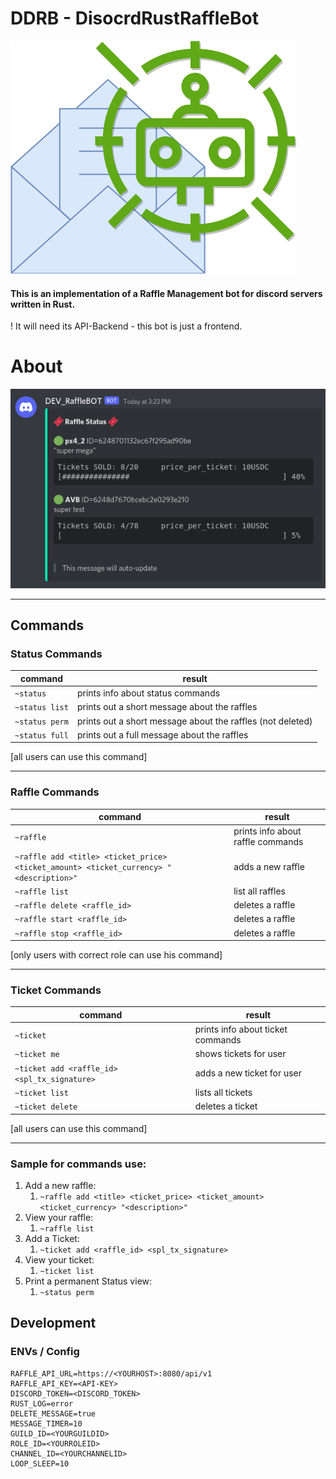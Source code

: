 # DDRB - DisocrdRustRaffleBot

![bot-icon_new](./icon.drawio.png)

#### This is an implementation of a Raffle Management bot for discord servers written in Rust.

! It will need its API-Backend - this bot is just a frontend.

# About

![bot-message](./ddrb_message.png)

---

## Commands

### Status Commands

| command        | result                                                     |
|----------------|------------------------------------------------------------|
| `~status`      | prints info about status commands                          |
| `~status list` | prints out a short message about the raffles               |
| `~status perm` | prints out a short message about the raffles (not deleted) |
| `~status full` | prints out a full message about the raffles                |

[all users can use this command]

---

### Raffle Commands

| command                                                                                  | result                            |
|------------------------------------------------------------------------------------------|-----------------------------------|
| `~raffle`                                                                                | prints info about raffle commands |
| `~raffle add <title> <ticket_price> <ticket_amount> <ticket_currency> "<description>"`   | adds a new raffle                 |
| `~raffle list`                                                                           | list all raffles                  |
| `~raffle delete <raffle_id>`                                                             | deletes a raffle                  |
| `~raffle start <raffle_id>`                                                              | deletes a raffle                  |
| `~raffle stop <raffle_id>`                                                               | deletes a raffle                  |

[only users with correct role can use his command]

---

### Ticket Commands

| command                                      | result                            |
|----------------------------------------------|-----------------------------------|
| `~ticket`                                    | prints info about ticket commands |
| `~ticket me`                                 | shows tickets for user            |
| `~ticket add <raffle_id> <spl_tx_signature>` | adds a new ticket for user        |
| `~ticket list`                               | lists all tickets                 |
| `~ticket delete`                             | deletes a ticket                  |

[all users can use this command]


---

### Sample for commands use:

1. Add a new raffle:
    1. `~raffle add <title> <ticket_price> <ticket_amount> <ticket_currency> "<description>"`
2. View your raffle:
    1. `~raffle list`
3. Add a Ticket:
    1. `~ticket add <raffle_id> <spl_tx_signature>`
4. View your ticket:
    1. `~ticket list`
5. Print a permanent Status view:
    1. `~status perm`

## Development

### ENVs / Config

```env
RAFFLE_API_URL=https://<YOURHOST>:8080/api/v1
RAFFLE_API_KEY=<API-KEY>
DISCORD_TOKEN=<DISCORD_TOKEN>
RUST_LOG=error
DELETE_MESSAGE=true
MESSAGE_TIMER=10
GUILD_ID=<YOURGUILDID>
ROLE_ID=<YOURROLEID>
CHANNEL_ID=<YOURCHANNELID>
LOOP_SLEEP=10
```
